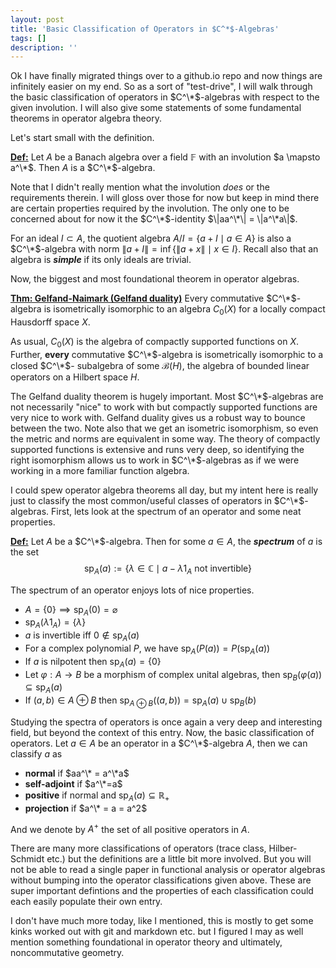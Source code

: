 ```yaml
---
layout: post
title: 'Basic Classification of Operators in $C^*$-Algebras'
tags: []
description: ''
---
```


Ok I have finally migrated things over to a github.io repo and now things are infinitely
easier on my end. So as a sort of "test-drive", I will walk through the basic
classification of operators in $C^\*$-algebras with respect to the given involution.
I will also give some statements of some fundamental theorems in operator algebra
theory.

Let's start small with the definition.

<ins>**Def:**</ins> Let $A$ be a Banach algebra over a field $\mathbb{F}$ with an
involution $a \mapsto a^\*$. Then $A$ is a $C^\*$-algebra.

Note that I didn't really mention what the involution *does* or the requirements
therein. I will gloss over those for now but keep in mind there are certain properties
required by the involution. The only one to be concerned about for now it the
$C^\*$-identity $\|aa^\*\| = \|a^\*a\|$.

For an ideal $I \subset A$, the quotient algebra $A/I = \{a+I \mid a \in A \}$ is
also a $C^\*$-algebra with norm $\| a+I\| = \inf \{ \| a+x \| \mid x \in I\}$. Recall
also that an algebra is ***simple*** if its only ideals are trivial.

Now, the biggest and most foundational theorem in operator algebras.

<ins>**Thm: Gelfand-Naimark (Gelfand duality)**</ins> Every commutative $C^\*$-algebra
is isometrically isomorphic to an algebra $C_0(X)$ for a locally compact Hausdorff
space $X$.

As usual, $C_0(X)$ is the algebra of compactly supported functions on $X$. Further,
**every** commutative $C^\*$-algebra is isometrically isomorphic to a closed $C^\*$-
subalgebra of some $\mathcal B(H)$, the algebra of bounded linear operators on a 
Hilbert space $H$.

The Gelfand duality theorem is hugely important. Most $C^\*$-algebras are not necessarily
"nice" to work with but compactly supported functions are very nice to work with.
Gelfand duality gives us a robust way to bounce between the two. Note also that
we get an isometric isomorphism, so even the metric and norms are equivalent in some
way. The theory of compactly supported functions is extensive and runs very deep,
so identifying the right isomorphism allows us to work in $C^\*$-algebras as if we
were working in a more familiar function algebra.

I could spew operator algebra theorems all day, but my intent here is really just
to classify the most common/useful classes of operators in $C^\*$-algebras. First,
lets look at the spectrum of an operator and some neat properties.

<ins>**Def:**</ins> Let $A$ be a $C^\*$-algebra. Then for some $a \in A$, the ***spectrum***
of $a$ is the set
$$
\operatorname{sp}_A (a) := \{ \lambda \in \mathbb{C} \mid a - \lambda 1_A \text{ not invertible} \}
$$

The spectrum of an operator enjoys lots of nice properties.
- $A = \{0\} \implies \operatorname{sp}_A (0) = \varnothing$
- $\operatorname{sp}_A (\lambda 1_A) = \{\lambda\}$
- $a$ is invertible iff $0 \not\in \operatorname{sp}_A(a)$
- For a complex polynomial $P$, we have $\operatorname{sp}_A (P(a)) = P(\operatorname{sp}_A (a))$
- If $a$ is nilpotent then $\operatorname{sp}_A (a) = \{0\}$
- Let $\varphi:A \to B$ be a morphism of complex unital algebras, then $\operatorname{sp}_B (\varphi(a)) \subseteq \operatorname{sp}_A (a)$
- If $(a,b) \in A \oplus B$ then $\operatorname{sp}_{A \oplus B}((a,b)) = \operatorname{sp}_A(a) \cup \operatorname{sp}_B(b)$

Studying the spectra of operators is once again a very deep and interesting field,
but beyond the context of this entry. Now, the basic classification of operators.
Let $a \in A$ be an operator in a $C^\*$-algebra $A$, then we can classify $a$ as
- **normal** if $aa^\* = a^\*a$
- **self-adjoint** if $a^\*=a$
- **positive** if normal and $\operatorname{sp}_A(a) \subseteq \mathbb{R}_+$
- **projection** if $a^\* = a = a^2$

And we denote by $A^+$ the set of all positive operators in $A$. 

There are many more classifications of operators (trace class, Hilber-Schmidt etc.)
but the definitions are a little bit more involved. But you will not be able to read
a single paper in functional analysis or operator algebras without bumping into
the operator classifications given above. These are super important defintions and
the properties of each classification could each easily populate their own entry.

I don't have much more today, like I mentioned, this is mostly to get some kinks
worked out with git and markdown etc. but I figured I may as well mention something
foundational in operator theory and ultimately, noncommutative geometry.